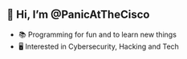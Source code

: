 ## 👋 Hi, I’m @PanicAtTheCisco
* 📚 Programming for fun and to learn new things
* 🖥️ Interested in Cybersecurity, Hacking and Tech
<!---
PanicAtTheCisco/PanicAtTheCisco is a ✨ special ✨ repository because its `README.md` (this file) appears on your GitHub profile.
You can click the Preview link to take a look at your changes.

![Anurag's GitHub stats](https://github-readme-stats.vercel.app/api?username=PanicAtTheCisco&show_icons=true&theme=transparent)
--->
